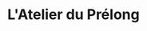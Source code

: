 ---
title: "L'Atelier du Prélong"
url: /montceau-les-mines/latelier-du-prelong/
shop: blanchisserie
---